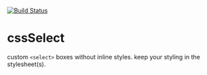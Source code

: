 [![Build Status](https://travis-ci.org/websdotcom/cssSelect.svg?branch=master)](https://travis-ci.org/websdotcom/cssSelect)

cssSelect
=========

custom `<select>` boxes without inline styles. keep your styling in the stylesheet(s).
